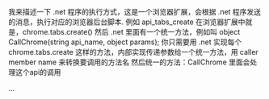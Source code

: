我来描述一下 .net 程序的执行方式，这是一个浏览器扩展，会根据 .net 程序发送的消息，执行对应的浏览器后台脚本.
例如 api_tabs_create 在浏览器扩展中就是，chrome.tabs.create()
然后 .net 里面有一个统一方法，例如叫
object CallChrome(string api_name, object params);
你只需要用 .net 实现每个 chrome.tabs.create 这样的方法，内部实现传递参数给一个统一方法，用 caller member name 来转换要调用的方法名
然后统一的方法：CallChrome 里面会处理这个api的调用

...
